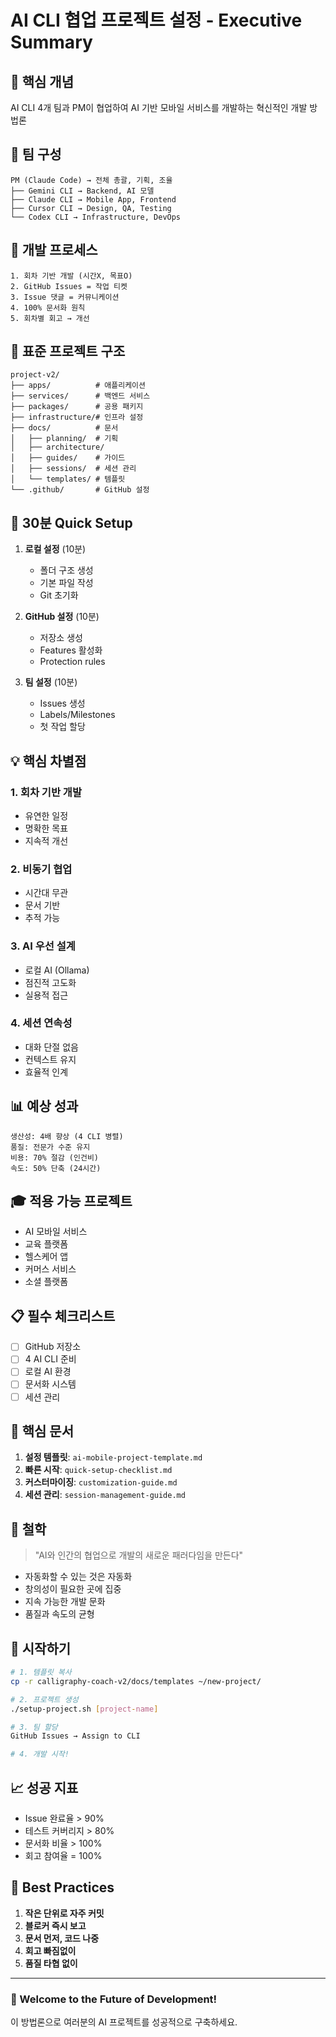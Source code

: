# AI CLI 협업 프로젝트 설정 - Executive Summary

## 🎯 핵심 개념
AI CLI 4개 팀과 PM이 협업하여 AI 기반 모바일 서비스를 개발하는 혁신적인 개발 방법론

## 👥 팀 구성
```
PM (Claude Code) → 전체 총괄, 기획, 조율
├── Gemini CLI → Backend, AI 모델
├── Claude CLI → Mobile App, Frontend  
├── Cursor CLI → Design, QA, Testing
└── Codex CLI → Infrastructure, DevOps
```

## 🔄 개발 프로세스
```
1. 회차 기반 개발 (시간X, 목표O)
2. GitHub Issues = 작업 티켓
3. Issue 댓글 = 커뮤니케이션
4. 100% 문서화 원칙
5. 회차별 회고 → 개선
```

## 📁 표준 프로젝트 구조
```
project-v2/
├── apps/          # 애플리케이션
├── services/      # 백엔드 서비스
├── packages/      # 공용 패키지
├── infrastructure/# 인프라 설정
├── docs/          # 문서
│   ├── planning/  # 기획
│   ├── architecture/
│   ├── guides/    # 가이드
│   ├── sessions/  # 세션 관리
│   └── templates/ # 템플릿
└── .github/       # GitHub 설정
```

## 🚀 30분 Quick Setup
1. **로컬 설정** (10분)
   - 폴더 구조 생성
   - 기본 파일 작성
   - Git 초기화

2. **GitHub 설정** (10분)
   - 저장소 생성
   - Features 활성화
   - Protection rules

3. **팀 설정** (10분)
   - Issues 생성
   - Labels/Milestones
   - 첫 작업 할당

## 💡 핵심 차별점
### 1. 회차 기반 개발
- 유연한 일정
- 명확한 목표
- 지속적 개선

### 2. 비동기 협업
- 시간대 무관
- 문서 기반
- 추적 가능

### 3. AI 우선 설계
- 로컬 AI (Ollama)
- 점진적 고도화
- 실용적 접근

### 4. 세션 연속성
- 대화 단절 없음
- 컨텍스트 유지
- 효율적 인계

## 📊 예상 성과
```
생산성: 4배 향상 (4 CLI 병렬)
품질: 전문가 수준 유지
비용: 70% 절감 (인건비)
속도: 50% 단축 (24시간)
```

## 🎓 적용 가능 프로젝트
- AI 모바일 서비스
- 교육 플랫폼
- 헬스케어 앱
- 커머스 서비스
- 소셜 플랫폼

## 📋 필수 체크리스트
- [ ] GitHub 저장소
- [ ] 4 AI CLI 준비
- [ ] 로컬 AI 환경
- [ ] 문서화 시스템
- [ ] 세션 관리

## 🔗 핵심 문서
1. **설정 템플릿**: `ai-mobile-project-template.md`
2. **빠른 시작**: `quick-setup-checklist.md`
3. **커스터마이징**: `customization-guide.md`
4. **세션 관리**: `session-management-guide.md`

## 💭 철학
> "AI와 인간의 협업으로 개발의 새로운 패러다임을 만든다"

- 자동화할 수 있는 것은 자동화
- 창의성이 필요한 곳에 집중
- 지속 가능한 개발 문화
- 품질과 속도의 균형

## 🚦 시작하기
```bash
# 1. 템플릿 복사
cp -r calligraphy-coach-v2/docs/templates ~/new-project/

# 2. 프로젝트 생성
./setup-project.sh [project-name]

# 3. 팀 할당
GitHub Issues → Assign to CLI

# 4. 개발 시작!
```

## 📈 성공 지표
- Issue 완료율 > 90%
- 테스트 커버리지 > 80%
- 문서화 비율 > 100%
- 회고 참여율 = 100%

## 🌟 Best Practices
1. **작은 단위로 자주 커밋**
2. **블로커 즉시 보고**
3. **문서 먼저, 코드 나중**
4. **회고 빠짐없이**
5. **품질 타협 없이**

---

### 🎉 Welcome to the Future of Development!

이 방법론으로 여러분의 AI 프로젝트를 성공적으로 구축하세요.